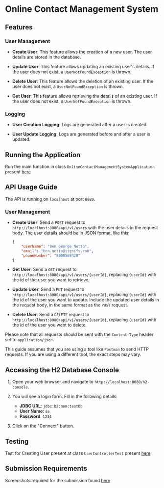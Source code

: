 # Online Contact Management System

## Features

### User Management

- **Create User**: This feature allows the creation of a new user. The user details are stored in the database.

- **Update User**: This feature allows updating an existing user's details. If the user does not exist, a `UserNotFoundException` is thrown.

- **Delete User**: This feature allows the deletion of an existing user. If the user does not exist, a `UserNotFoundException` is thrown.

- **Get User**: This feature allows retrieving the details of an existing user. If the user does not exist, a `UserNotFoundException` is thrown.

### Logging

- **User Creation Logging**: Logs are generated after a user is created.

- **User Update Logging**: Logs are generated before and after a user is updated.

## Running the Application

Run the main function in class `OnlineContactManagementSystemApplication` present [here](src/main/java/com/signify/onlinecontactmanagementsystem/OnlineContactManagementSystemApplication.java)

## API Usage Guide

The API is running on `localhost` at port `8080`.

### User Management

- **Create User**: Send a `POST` request to `http://localhost:8080/api/v1/users` with the user details in the request body. The user details should be in JSON format, like this:

    ```json
    {
        "userName": "Ben George Netto",
        "email": "ben.netto@signify.com",
        "phoneNumber": "8008569420"
    }
    ```

- **Get User**: Send a `GET` request to `http://localhost:8080/api/v1/users/{userId}`, replacing `{userId}` with the id of the user you want to retrieve.

- **Update User**: Send a `PUT` request to `http://localhost:8080/api/v1/users/{userId}`, replacing `{userId}` with the id of the user you want to update. Include the updated user details in the request body, in the same format as the `POST` request.

- **Delete User**: Send a `DELETE` request to `http://localhost:8080/api/v1/users/{userId}`, replacing `{userId}` with the id of the user you want to delete.

Please note that all requests should be sent with the `Content-Type` header set to `application/json`.

This guide assumes that you are using a tool like `Postman` to send HTTP requests. If you are using a different tool, the exact steps may vary.

## Accessing the H2 Database Console

1. Open your web browser and navigate to `http://localhost:8080/h2-console`.

2. You will see a login form. Fill in the following details:

    - **JDBC URL**: `jdbc:h2:mem:testDb`
    - **User Name**: `sa`
    - **Password**: `1234`

3. Click on the "Connect" button.

## Testing

Test for Creating User present at class `UserControllerTest` present [here](src/test/java/com/signify/onlinecontactmanagementsystem/controller/UserControllerTest.java)

## Submission Requirements

Screenshots required for the submission found [here](Screenshots.pdf)